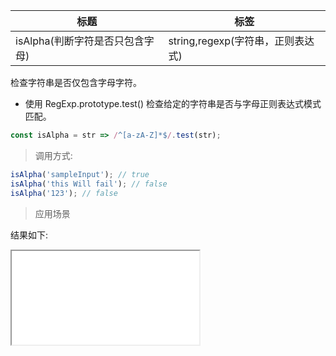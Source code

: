 | 标题                            | 标签                              |
| ------------------------------- | --------------------------------- |
| isAlpha(判断字符是否只包含字母) | string,regexp(字符串，正则表达式) |

检查字符串是否仅包含字母字符。

- 使用 RegExp.prototype.test() 检查给定的字符串是否与字母正则表达式模式匹配。

```js
const isAlpha = str => /^[a-zA-Z]*$/.test(str);
```

> 调用方式:

```js
isAlpha('sampleInput'); // true
isAlpha('this Will fail'); // false
isAlpha('123'); // false
```

> 应用场景

<div class="code-editor" data-url="codes/javascript/html/isAlpha.html" data-language="html"></div>

结果如下:

<iframe src="codes/javascript/html/isAlpha.html"></iframe>
